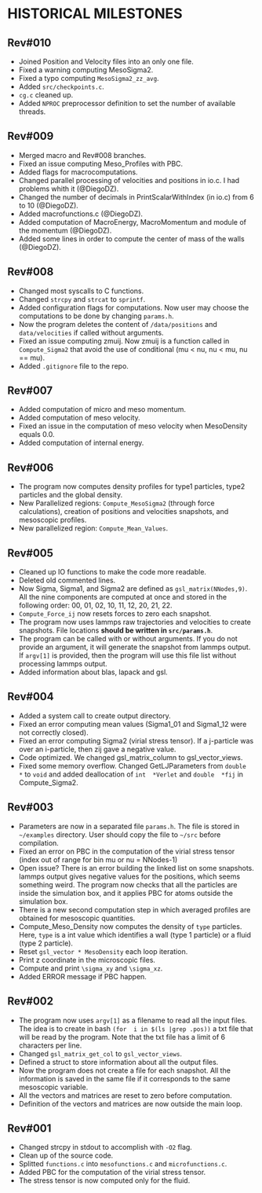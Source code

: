 HISTORICAL MILESTONES
=====================

Rev#010
-------
- Joined Position and Velocity files into an only one file.
- Fixed a warning computing MesoSigma2.
- Fixed a typo computing `MesoSigma2_zz_avg`.
- Added `src/checkpoints.c`.
- `cg.c` cleaned up.
- Added `NPROC` preprocessor definition to set the number of available threads.

Rev#009
-------
- Merged macro and Rev#008 branches.
- Fixed an issue computing Meso_Profiles with PBC.
- Added flags for macrocomputations.
- Changed  parallel  processing of  velocities  and  positions  in  io.c.  I had
  problems whith it (@DiegoDZ).
- Changed the number of decimals in  PrintScalarWithIndex (in io.c) from 6 to 10
  (@DiegoDZ).
- Added macrofunctions.c (@DiegoDZ).
- Added computation  of MacroEnergy,  MacroMomentum and  module of  the momentum
  (@DiegoDZ).
- Added  some  lines in  order  to compute  the  center  of  mass  of  the walls
  (@DiegoDZ).

Rev#008
-------
- Changed most syscalls to C functions.
- Changed `strcpy` and `strcat` to `sprintf`.
- Added  configuration  flags  for   computations.   Now  user  may  choose  the
  computations to be done by changing `params.h`.
- Now the program deletes the content of `/data/positions` and `data/velocities`
  if called without arguments.
- Fixed  an  issue  computing  zmuij.   Now   zmuij  is  a  function  called  in
  `Compute_Sigma2` that avoid the use of  conditional (mu < nu,  nu < mu,  nu ==
  mu).
- Added `.gitignore` file to the repo.

Rev#007
-------
- Added computation of micro and meso momentum.
- Added computation of meso velocity.
- Fixed an  issue in the computation  of meso  velocity when  MesoDensity equals
  0.0.
- Added computation of internal energy.

Rev#006
-------
- The program now computes density profiles for type1 particles, type2 particles
  and the global density.
- New Parallelized regions:  `Compute_MesoSigma2`  (through force calculations),
  creation of positions and velocities snapshots, and mesoscopic profiles.
- New parallelized region: `Compute_Mean_Values`.

Rev#005
-------
- Cleaned up IO functions to make the code more readable.
- Deleted old commented lines.
- Now Sigma,  Sigma1, and Sigma2 are defined as `gsl_matrix(NNodes,9)`.  All the
  nine components are  computed at once and stored  in the following order:  00,
  01, 02, 10, 11, 12, 20, 21, 22.
- `Compute_Force_ij` now resets forces to zero each snapshot.
- The  program  now  uses  lammps  raw  trajectories  and  velocities  to create
  snapshots.  File locations **should be written in `src/params.h`**.
- The program  can be called with  or without arguments.  If you  do not provide
  an argument,  it will generate the  snapshot from lammps output.  If `argv[1]`
  is  provided,  then the  program will  use this  file list  without processing
  lammps output.
- Added information about blas, lapack and gsl.

Rev#004
-------
- Added a system call to create output directory. 
- Fixed  an  error  computing mean  values  (Sigma1_01  and  Sigma1_12  were not
  correctly closed).
- Fixed an  error computing Sigma2 (virial stress  tensor).  If a j-particle was
  over an i-particle, then zij gave a negative value.
- Code optimized. We changed gsl_matrix_column to gsl_vector_views.
- Fixed  some  memory  overflow.  Changed  GetLJParameters  from  `double  *` to
  `void`  and  added  deallocation  of   `int  *Verlet`  and  `double  *fij`  in
  Compute_Sigma2.

Rev#003
-------
- Parameters are  now in  a separated  file `params.h`.  The  file is  stored in
  `~/examples`  directory.   User  should  copy   the  file  to  `~/src`  before
  compilation.
- Fixed an error  on PBC in the  computation of the virial  stress tensor (index
  out of range for bin mu or nu = NNodes-1)
- Open issue?  There  is an error building  the linked  list on  some snapshots.
  lammps output gives negative values  for the positions,  which seems something
  weird.  The  program  now  checks  that  all  the  particles  are  inside  the
  simulation box, and it applies PBC for atoms outside the simulation box.
- There  is  a  new  second computation  step  in  which  averaged  profiles are
  obtained for mesoscopic quantities.
- Compute_Meso_Density  now computes  the  density  of  `type` particles.  Here,
  `type` is  a int value  which identifies a wall  (type 1 particle)  or a fluid
  (type 2 particle).
- Reset `gsl_vector * MesoDensity` each loop iteration.
- Print z coordinate in the microscopic files.
- Compute and print `\sigma_xy` and `\sigma_xz`.
- Added ERROR message if PBC happen.

Rev#002
-------
- The program  now uses `argv[1]`  as a filename  to read  all the  input files.
  The idea is  to create in bash `(for  i in $(ls |grep .pos))`  a txt file that
  will be read  by  the  program.  Note  that  the  txt  file  has  a limit of 6
  characters per line.
- Changed `gsl_matrix_get_col` to `gsl_vector_views`.
- Defined a struct to store information about all the output files.
- Now  the  program  does  not  create  a  file  for  each  snapshot.   All  the
  information  is  saved  in  the  same  file  if  it  corresponds  to  the same
  mesoscopic variable.
- All the vectors and matrices are reset to zero before computation.
- Definition of the vectors and matrices are now outside the main loop.

Rev#001
-------
- Changed strcpy in stdout to accomplish with `-O2` flag.
- Clean up of the source code.
- Splitted `functions.c` into `mesofunctions.c` and `microfunctions.c`.
- Added PBC for the computation of the virial stress tensor.
- The stress tensor is now computed only for the fluid.
